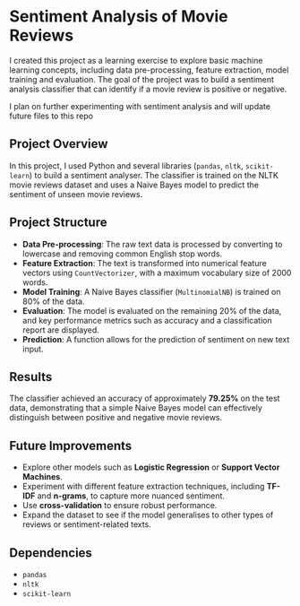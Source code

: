 # Sentiment Analysis of Movie Reviews

I created this project as a learning exercise to explore basic machine learning concepts, including data pre-processing, feature extraction, model training and evaluation. The goal of the project was to build a sentiment analysis classifier that can identify if a movie review is positive or negative.

I plan on further experimenting with sentiment analysis and will update future files to this repo

## Project Overview

In this project, I used Python and several libraries (`pandas`, `nltk`, `scikit-learn`) to build a sentiment analyser. The classifier is trained on the NLTK movie reviews dataset and uses a Naive Bayes model to predict the sentiment of unseen movie reviews.

## Project Structure

- **Data Pre-processing**: The raw text data is processed by converting to lowercase and removing common English stop words.
- **Feature Extraction**: The text is transformed into numerical feature vectors using `CountVectorizer`, with a maximum vocabulary size of 2000 words.
- **Model Training**: A Naive Bayes classifier (`MultinomialNB`) is trained on 80% of the data.
- **Evaluation**: The model is evaluated on the remaining 20% of the data, and key performance metrics such as accuracy and a classification report are displayed.
- **Prediction**: A function allows for the prediction of sentiment on new text input.

## Results

The classifier achieved an accuracy of approximately **79.25%** on the test data, demonstrating that a simple Naive Bayes model can effectively distinguish between positive and negative movie reviews.

## Future Improvements

- Explore other models such as **Logistic Regression** or **Support Vector Machines**.
- Experiment with different feature extraction techniques, including **TF-IDF** and **n-grams**, to capture more nuanced sentiment.
- Use **cross-validation** to ensure robust performance.
- Expand the dataset to see if the model generalises to other types of reviews or sentiment-related texts.

## Dependencies

- `pandas`
- `nltk`
- `scikit-learn`
